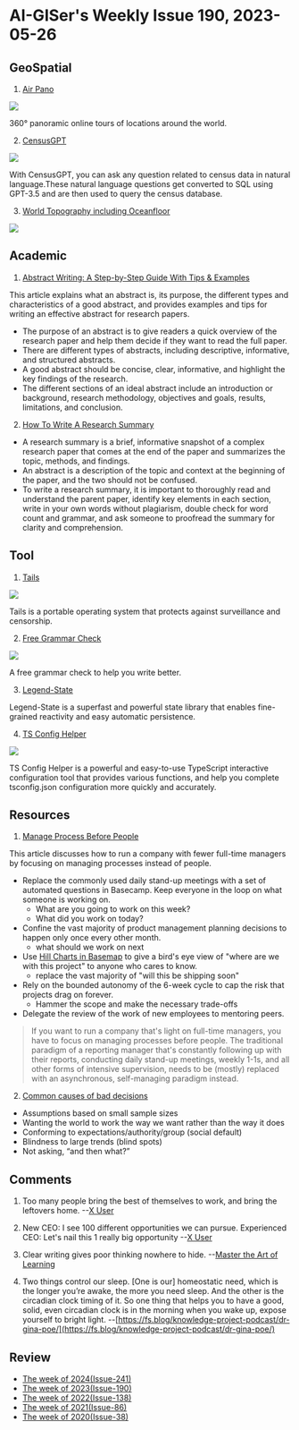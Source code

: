 # AI-GISer's Weekly Issue 190, 2023-05-26

## GeoSpatial

1. [Air Pano](https://www.airpano.com/)

![](https://imgs.zhubai.love/72a48878f2b24c698d3198de7bb1263b_2192261542853668864.png)

360° panoramic online tours of locations around the world.

2. [CensusGPT](https://github.com/caesarhq/textSQL)

![](https://user-images.githubusercontent.com/10172332/224270303-087495bd-2391-4e1f-a8ad-ef5ae49ace0c.png)

With CensusGPT, you can ask any question related to census data in natural language.These natural language questions get converted to SQL using GPT-3.5 and are then used to query the census database.

3. [World Topography including Oceanfloor](https://twitter.com/Locati0ns/status/1663542557975126016?cxt=HHwWgIDRzZDJi5YuAAAA)

![](https://pbs.twimg.com/media/FxYXHJhaIAA1OOf?format=jpg&name=small)

## Academic

1. [Abstract Writing: A Step-by-Step Guide With Tips & Examples](https://typeset.io/resources/abstract-writing-a-step-by-step-guide-with-examples/)

This article explains what an abstract is, its purpose, the different types and characteristics of a good abstract, and provides examples and tips for writing an effective abstract for research papers.

- The purpose of an abstract is to give readers a quick overview of the research paper and help them decide if they want to read the full paper.
- There are different types of abstracts, including descriptive, informative, and structured abstracts.
- A good abstract should be concise, clear, informative, and highlight the key findings of the research.
- The different sections of an ideal abstract include an introduction or background, research methodology, objectives and goals, results, limitations, and conclusion.

2. [How To Write A Research Summary](https://typeset.io/resources/how-to-write-research-summary-everything-you-need-to-know/)

- A research summary is a brief, informative snapshot of a complex research paper that comes at the end of the paper and summarizes the topic, methods, and findings.
- An abstract is a description of the topic and context at the beginning of the paper, and the two should not be confused.
- To write a research summary, it is important to thoroughly read and understand the parent paper, identify key elements in each section, write in your own words without plagiarism, double check for word count and grammar, and ask someone to proofread the summary for clarity and comprehension.

## Tool

1. [Tails](https://tails.boum.org/index.en.html)

![](https://cdn.beekka.com/blogimg/asset/202301/bg2023010701.webp)

Tails is a portable operating system that protects against surveillance and censorship.

2. [Free Grammar Check](https://writer.com/grammar-checker/)

![](https://imgs.zhubai.love/64142af6d137412da5fb79a36f6831d8_2192261542853668864.png)

A free grammar check to help you write better.

3. [Legend-State](https://github.com/LegendApp/legend-state)

Legend-State is a superfast and powerful state library that enables fine-grained reactivity and easy automatic persistence.

4. [TS Config Helper](https://github.com/yue1123/ts-config-helper)

![](https://user-images.githubusercontent.com/61490799/236690176-eac241c6-8c2b-43a7-b36c-e8d89b82cb6d.png)

TS Config Helper is a powerful and easy-to-use TypeScript interactive configuration tool that provides various functions, and help you complete tsconfig.json configuration more quickly and accurately.

## Resources

1. [Manage Process Before People](https://world.hey.com/dhh/manage-process-before-people-20736695)

This article discusses how to run a company with fewer full-time managers by focusing on managing processes instead of people.

- Replace the commonly used daily stand-up meetings with a set of automated questions in Basecamp. Keep everyone in the loop on what someone is working on.
  - What are you going to work on this week?
  - What did you work on today?
- Confine the vast majority of product management planning decisions to happen only once every other month.
  - what should we work on next
- Use [Hill Charts in Basemap](https://basecamp.com/features/hill-charts) to give a bird's eye view of "where are we with this project" to anyone who cares to know.
  - replace the vast majority of "will this be shipping soon"
- Rely on the bounded autonomy of the 6-week cycle to cap the risk that projects drag on forever.
  - Hammer the scope and make the necessary trade-offs
- Delegate the review of the work of new employees to mentoring peers.

> If you want to run a company that's light on full-time managers, you have to focus on managing processes before people. The traditional paradigm of a reporting manager that's constantly following up with their reports, conducting daily stand-up meetings, weekly 1-1s, and all other forms of intensive supervision, needs to be (mostly) replaced with an asynchronous, self-managing paradigm instead.

2. [Common causes of bad decisions](https://fs.blog/brain-food/june-4-2023/)

- Assumptions based on small sample sizes
- Wanting the world to work the way we want rather than the way it does
- Conforming to expectations/authority/group (social default)
- Blindness to large trends (blind spots)
- Not asking, “and then what?”

## Comments

1. Too many people bring the best of themselves to work, and bring the leftovers home.
   --[X User](https://twitter.com/cecile_mcm/status/1663253950466752532)

2. New CEO: I see 100 different opportunities we can pursue. Experienced CEO: Let's nail this 1 really big opportunity
   --[X User](https://twitter.com/aymanalabdul/status/1663344029663211520)

3. Clear writing gives poor thinking nowhere to hide.
   --[Master the Art of Learning](https://fs.blog/feynman-technique/)

4. Two things control our sleep. [One is our] homeostatic need, which is the longer you’re awake, the more you need sleep. And the other is the circadian clock timing of it. So one thing that helps you to have a good, solid, even circadian clock is in the morning when you wake up, expose yourself to bright light.
   --[https://fs.blog/knowledge-project-podcast/dr-gina-poe/](https://fs.blog/knowledge-project-podcast/dr-gina-poe/)

## Review

- [The week of 2024(Issue-241)](../2024/issue-241.md)
- [The week of 2023(Issue-190)](../2023/issue-190.md)
- [The week of 2022(Issue-138)](../2022/issue-138.md)
- [The week of 2021(Issue-86)](../2021/issue-86.md)
- [The week of 2020(Issue-38)](../2020/issue-38.md)

